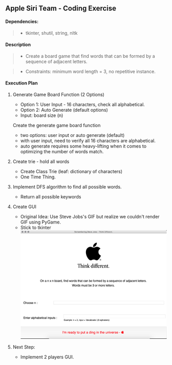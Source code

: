 
## Apple Siri Team - Coding Exercise

#### Dependencies:

> - tkinter, shutil, string, nltk

#### Description 

> - Create a board game that find words that can be formed by a sequence of adjacent letters.

> - Constraints: minimum word length = 3, no repetitive instance.


#### Execution Plan 

1.  Generate Game Board Function (2 Options)
    - Option 1: User Input - 16 characters, check all alphabetical.
    - Option 2: Auto Generate (default options)
    - Input: board size (n)

    Create the generate game board function 
    - two options: user input or auto generate (default)
    - with user input, need to verify all 16 characters are alphabetical.
    - auto generate requires some heavy-lifting when it comes to optimizing the number of words match.

2.  Create trie - hold all words
    - Create Class Trie (leaf: dictionary of characters)
    - One Time Thing.

3.  Implement DFS algorithm to find all possible words. 
    - Return all possible keywords

4.  Create GUI
    - Original Idea: Use Steve Jobs's GIF but realize we couldn't render GIF using PyGame.
    - Stick to tkinter
    ![Landing Page](landing_page.png)



5.  Next Step: 
    - Implement 2 players GUI. 
